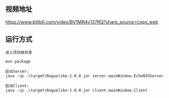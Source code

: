## 视频地址
https://www.bilibili.com/video/BV1MR4y137RQ?share_source=copy_web

## 运行方式

```
进入项目根目录

mvn package

启动Server: 
java -cp .\target\Roguelike-1.0.0.jar server.mainWindow.EchoNIOServer

启动Client:
java -cp .\target\Roguelike-1.0.0.jar client.mainWindow.Client

```

